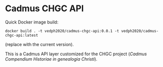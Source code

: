 # Cadmus CHGC API

Quick Docker image build:

    docker build . -t vedph2020/cadmus-chgc-api:0.0.1 -t vedph2020/cadmus-chgc-api:latest

(replace with the current version).

This is a Cadmus API layer customized for the CHGC project (*Cadmus Compendium Historiae in genealogia Christi*).
